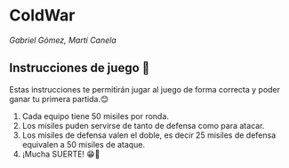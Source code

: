 # ColdWar
_Gabriel Gómez, Martí Canela_

## Instrucciones de juego 🚀

Estas instrucciones te permitirán jugar al juego de forma correcta y poder ganar tu primera partida.😊

1.	Cada equipo tiene 50 misiles por ronda. 
2.	Los misiles puden servirse de tanto de defensa como para atacar.
3.	Los misiles de defensa valen el doble, es decir 25 misiles de defensa equivalen a 50 misiles de ataque.
4.	¡Mucha SUERTE! 😁🙌
